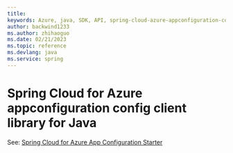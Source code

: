 ```yaml
---
title: 
keywords: Azure, java, SDK, API, spring-cloud-azure-appconfiguration-config, spring
author: backwind1233
ms.author: zhihaoguo
ms.date: 02/21/2023
ms.topic: reference
ms.devlang: java
ms.service: spring
---
```

# Spring Cloud for Azure appconfiguration config client library for Java

See: [Spring Cloud for Azure App Configuration Starter](https://github.com/Azure/azure-sdk-for-java/tree/main/sdk/spring/spring-cloud-azure-starter-appconfiguration-config)

